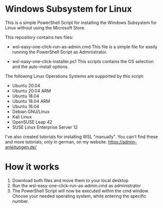 # Windows Subsystem for Linux

This is a simple PowerShell Script for installing the Windows Subsystem for Linux without using the Microsoft Store.

This repository contains two files:
- wsl-easy-one-click-run-as-admin.cmd
This file is a simple file for easily running the PowerShell Script as Administrator.

- wsl-easy-one-click-installer.ps1
This scripts contains the OS selection and the auto-install options.

The following Linux Operations Systems are supported by this script:

- Ubuntu 20.04
- Ubuntu 20.04 ARM
- Ubuntu 18.04
- Ubuntu 18.04 ARM
- Ubuntu 16.04
- Debian GNU/Linux
- Kali Linux
- OpenSUSE Leap 42
- SUSE Linux Enterprise Server 12

I've also created tutorials for installing WSL "manually". You can't find these and more tutorials, only in german, on my website: https://admin-anleitungen.de/

# How it works

1. Download both files and move them to your local desktop
2. Run the wsl-easy-one-click-run-as-admin.cmd as administrator
3. The PowerShell Script will now be executed within the cmd window. Choose your needed operating system, while entering the specific number.

